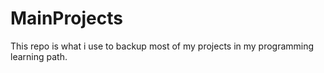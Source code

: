 # MainProjects

This repo is what i use to backup most of my projects in my programming learning path.
